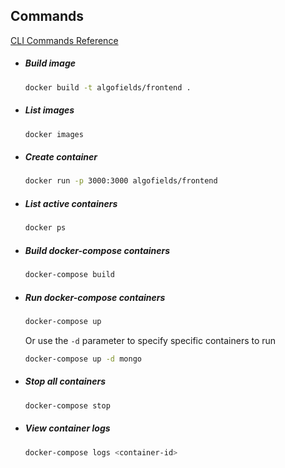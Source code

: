 ## Commands

[CLI Commands Reference](https://docs.docker.com/engine/reference/commandline/cli/)

- ##### Build image

  ```bash
  docker build -t algofields/frontend .
  ```

- ##### List images

  ```bash
  docker images
  ```

- ##### Create container
    ```bash
    docker run -p 3000:3000 algofields/frontend
    ```

- ##### List active containers
    ```bash
    docker ps
    ```

- ##### Build docker-compose containers

  ```bash
  docker-compose build
  ```

- ##### Run docker-compose containers
  ```bash
  docker-compose up
  ```
  Or use the `-d` parameter to specify specific containers to run
  ```bash
  docker-compose up -d mongo
  ```
- ##### Stop all containers

  ```bash
  docker-compose stop
  ```

- ##### View container logs
  ```bash
  docker-compose logs <container-id>
  ```
